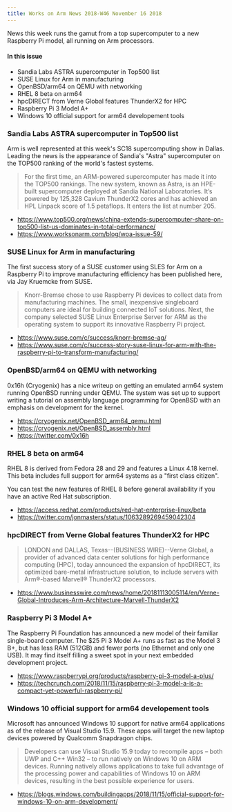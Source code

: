 ```yaml
---
title: Works on Arm News 2018-W46 November 16 2018
---
```


News this week runs the gamut from a top supercomputer
to a new Raspberry Pi model, all running on Arm 
processors.

#### In this issue

* Sandia Labs ASTRA supercomputer in Top500 list
* SUSE Linux for Arm in manufacturing
* OpenBSD/arm64 on QEMU with networking
* RHEL 8 beta on arm64
* hpcDIRECT from Verne Global features ThunderX2 for HPC
* Raspberry Pi 3 Model A+
* Windows 10 official support for arm64 developement tools

### Sandia Labs ASTRA supercomputer in Top500 list

Arm is well represented at this week's SC18 supercomputing
show in Dallas. Leading the news is the appearance of
Sandia's "Astra" supercomputer on the TOP500 ranking of
the world's fastest systems.

> For the first time, an ARM-powered supercomputer has made it into
the TOP500 rankings. The new system, known as Astra, is an HPE-built
supercomputer deployed at Sandia National Laboratories. It’s powered
by 125,328 Cavium ThunderX2 cores and has achieved an HPL Linpack
score of 1.5 petaflops. It enters the list at number 205.

* https://www.top500.org/news/china-extends-supercomputer-share-on-top500-list-us-dominates-in-total-performance/
* https://www.worksonarm.com/blog/woa-issue-59/

### SUSE Linux for Arm in manufacturing

The first success story of a SUSE customer using SLES for Arm on a 
Raspberry Pi to improve manufacturing efficiency has been published here,
via Jay Kruemcke from SUSE.

> Knorr-Bremse chose to use Raspberry Pi devices to collect data from 
manufacturing machines. The small, inexpensive singleboard computers are 
ideal for building connected IoT solutions. Next, the company selected 
SUSE Linux Enterprise Server for ARM as the operating system to 
support its innovative Raspberry Pi project.

* https://www.suse.com/c/success/knorr-bremse-ag/
* https://www.suse.com/c/success-story-suse-linux-for-arm-with-the-raspberry-pi-to-transform-manufacturing/

### OpenBSD/arm64 on QEMU with networking

0x16h (Cryogenix) has a nice writeup on getting an emulated
arm64 system running OpenBSD running under QEMU. The system
was set up to support writing a tutorial on assembly language
programming for OpenBSD with an emphasis on development for
the kernel.

* https://cryogenix.net/OpenBSD_arm64_qemu.html
* https://cryogenix.net/OpenBSD_assembly.html
* https://twitter.com/0x16h

### RHEL 8 beta on arm64

RHEL 8 is derived from Fedora 28 and 29 and features a Linux 4.18
kernel. This beta includes full support for arm64 systems as a
"first class citizen".

You can test the new features of RHEL 8 before general availability
if you have an active Red Hat subscription.

* https://access.redhat.com/products/red-hat-enterprise-linux/beta
* https://twitter.com/jonmasters/status/1063289269459042304

### hpcDIRECT from Verne Global features ThunderX2 for HPC

> LONDON and DALLAS, Texas--(BUSINESS WIRE)--Verne Global, a provider
of advanced data center solutions for high performance computing
(HPC), today announced the expansion of hpcDIRECT, its optimized
bare-metal infrastructure solution, to include servers with Arm®-based
Marvell® ThunderX2 processors.

* https://www.businesswire.com/news/home/20181113005114/en/Verne-Global-Introduces-Arm-Architecture-Marvell-ThunderX2

### Raspberry Pi 3 Model A+

The Raspberry Pi Foundation has announced a new model of their
familiar single-board computer. The $25 Pi 3 Model A+ runs as
fast as the Model 3 B+, but has less RAM (512GB) and fewer ports
(no Ethernet and only one USB). It may find itself filling a
sweet spot in your next embedded development project.

* https://www.raspberrypi.org/products/raspberry-pi-3-model-a-plus/
* https://techcrunch.com/2018/11/15/raspberry-pi-3-model-a-is-a-compact-yet-powerful-raspberry-pi/

### Windows 10 official support for arm64 developement tools

Microsoft has announced Windows 10 support for native arm64
applications as of the release of Visual Studio 15.9. These
apps will target the new laptop devices powered by Qualcomm
Snapdragon chips.

> Developers can use Visual Studio 15.9 today to recompile apps –
both UWP and C++ Win32 – to run natively on Windows 10 on ARM
devices. Running natively allows applications to take full advantage
of the processing power and capabilities of Windows 10 on ARM
devices, resulting in the best possible experience for users.

* https://blogs.windows.com/buildingapps/2018/11/15/official-support-for-windows-10-on-arm-development/
